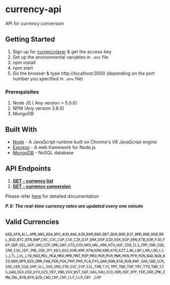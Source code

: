 # currency-api
API for currency conversion

## Getting Started
1. Sign up for [currencylayer](https://currencylayer.com/signup?plan=1) & get the access-key
2. Set up the environmental variables in `.env` file
2. npm install
3. npm start
4. Go the browser & type http://localhost:3000 (depending on the port number you specified in `.env` file)

### Prerequisites
1. Node JS ( Any version > 5.0.0)
2. NPM (Any version 3.8.0)
3. MongoDB

## Built With

* [Node](https://nodejs.org) - A JavaScript runtime built on Chrome's V8 JavaScript engine
* [Express](https://expressjs.com) - A web framework for Node.js
* [MongoDB](https://www.mongodb.com/) - NoSQL database

## API Endpoints

1. **[GET - currency list](https://gentle-scrubland-61562.herokuapp.com/list)**
2. **[GET - currency conversion](https://gentle-scrubland-61562.herokuapp.com/list/convert?source=USD&destination=INR)**

Please refer [here](https://gentle-scrubland-61562.herokuapp.com/#api-details) for detailed documentation

**_P.S: The real-time currency rates are updated every one minute_**

## Valid Currencies

`AED`,`AFN`,`ALL`,`AMD`,`ANG`,`AOA`,`ARS`,`AUD`,`AWG`,`AZN`,`BAM`,`BBD`,`BDT`,`BGN`,`BHD`,`BIF`,`BMD`,`BND`,`BOB`,`BRL`,`BSD`,`BTC`,`BTN`,`BWP`,`CRC`,`CUC`,`CUP`,`CVE`,`CZK`,`DJF`,`DKK`,`DOP`,`DZD`,`EEK`,`EGP`,`ERN`,`ETB`,`EUR`,`FJD`,`FKP`,`GBP`,`GEL`,`GGP`,`GHS`,`GIP`,`GMD`,`GNF`,`GTQ`,`GYD`,`HKD`,`HNL`,`HRK`,`HTG`,`HUF`,`IDR`,`ILS`,`IMP`,`INR`,`IQD`,`IRR`,`ISK`,`JEP`,`JMD`,`JOD`,`JPY`,`KES`,`KGS`,`KHR`,`KMF`,`KPW`,`KRW`,`KWD`,`KYD`,`KZT`,`LAK`,`LBP`,`LKR`,`LRD`,`LSL`,`LTL`,`LVL`,`LYD`,`MAD`,`MDL`,`MGA`,`MKD`,`MMK`,`MNT`,`MOP`,`MRO`,`MUR`,`MVR`,`MWK`,`MXN`,`MYR`,`MZN`,`NAD`,`NGN`,`NIO`,`NOK`,`NPR`,`NZD`,`OMR`,`PAB`,`PEN`,`PGK`,`PHP`,`PKR`,`PLN`,`PYG`,`QAR`,`RON`,`RSD`,`RUB`,`RWF`,`SAR`,`SBD`,`SCR`,`SDG`,`SEK`,`SGD`,`SHP`,`SLL`,`SOS`,`SRD`,`STD`,`SVC`,`SYP`,`SZL`,`THB`,`TJS`,`TMT`,`TND`,`TOP`,`TRY`,`TTD`,`TWD`,`TZS`,`UAH`,`UGX`,`USD`,`UYU`,`UZS`,`VEF`,`VND`,`VUV`,`WST`,`XAF`,`XAG`,`XAU`,`XCD`,`XDR`,`XOF`,`XPF`,`YER`,`ZAR`,`ZMK`,`ZMW`,`ZWL`,`BYN`,`BYR`,`BZD`,`CAD`,`CDF`,`CHF`,`CLF`,`CLP`,`CNY `,`COP`
